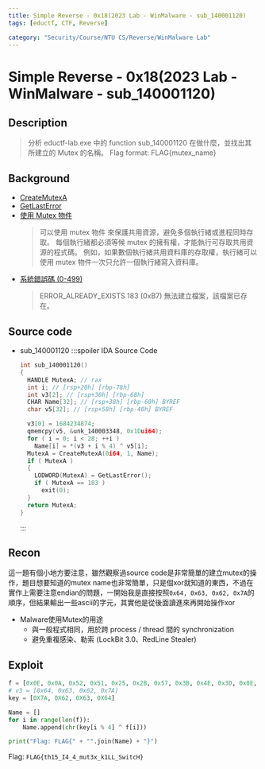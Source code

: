 ```yaml
---
title: Simple Reverse - 0x18(2023 Lab - WinMalware - sub_140001120)
tags: [eductf, CTF, Reverse]

category: "Security/Course/NTU CS/Reverse/WinMalware Lab"
---
```


# Simple Reverse - 0x18(2023 Lab - WinMalware - sub_140001120)

## Description
> 分析 eductf-lab.exe 中的 function sub_140001120 在做什麼，並找出其所建立的 Mutex 的名稱。
> Flag format: FLAG{mutex_name}

## Background
* [CreateMutexA](https://learn.microsoft.com/zh-tw/windows/win32/api/synchapi/nf-synchapi-createmutexa)
* [GetLastError](https://learn.microsoft.com/zh-tw/windows/win32/api/errhandlingapi/nf-errhandlingapi-getlasterror)
* [使用 Mutex 物件](https://learn.microsoft.com/zh-tw/windows/win32/sync/using-mutex-objects)
    > 可以使用 mutex 物件 來保護共用資源，避免多個執行緒或進程同時存取。 每個執行緒都必須等候 mutex 的擁有權，才能執行可存取共用資源的程式碼。 例如，如果數個執行緒共用資料庫的存取權，執行緒可以使用 mutex 物件一次只允許一個執行緒寫入資料庫。
* [系統錯誤碼 (0-499)](https://learn.microsoft.com/zh-tw/windows/win32/debug/system-error-codes--0-499-)
    > ERROR_ALREADY_EXISTS
    > 183 (0xB7)
    > 無法建立檔案，該檔案已存在。

## Source code
* sub_140001120
    :::spoiler IDA Source Code
    ```cpp
    int sub_140001120()
    {    
      HANDLE MutexA; // rax
      int i; // [rsp+20h] [rbp-78h]
      int v3[2]; // [rsp+30h] [rbp-68h]
      CHAR Name[32]; // [rsp+38h] [rbp-60h] BYREF
      char v5[32]; // [rsp+58h] [rbp-40h] BYREF

      v3[0] = 1684234874;
      qmemcpy(v5, &unk_140003348, 0x1Dui64);
      for ( i = 0; i < 28; ++i )
        Name[i] = *(v3 + i % 4) ^ v5[i];
      MutexA = CreateMutexA(0i64, 1, Name);
      if ( MutexA )
      {
        LODWORD(MutexA) = GetLastError();
        if ( MutexA == 183 )
          exit(0);
      }
      return MutexA;
    }
    ```
    :::

## Recon
這一題有個小地方要注意，雖然觀察過source code是非常簡單的建立mutex的操作，題目想要知道的mutex name也非常簡單，只是個xor就知道的東西，不過在實作上需要注意endian的問題，一開始我是直接按照`0x64, 0x63, 0x62, 0x7A`的順序，但結果輸出一些ascii的字元，其實他是從後面讀進來再開始操作xor

* Malware使用Mutex的用途
    * 與一般程式相同，用於跨 process / thread 間的 synchronization
    * 避免重複感染、勒索 (LockBit 3.0、RedLine Stealer)

## Exploit
```python
f = [0x0E, 0x0A, 0x52, 0x51, 0x25, 0x2B, 0x57, 0x3B, 0x4E, 0x3D, 0x0E, 0x11, 0x0E, 0x51, 0x1B, 0x3B, 0x11, 0x53, 0x2F, 0x28, 0x25, 0x31, 0x14, 0x0D, 0x0E, 0x01, 0x2B, 0x64]
# v3 = [0x64, 0x63, 0x62, 0x7A]
key = [0X7A, 0X62, 0X63, 0X64]

Name = []
for i in range(len(f)):
    Name.append(chr(key[i % 4] ^ f[i]))

print("Flag: FLAG{" + "".join(Name) + "}")
```

Flag: `FLAG{th15_I4_4_mut3x_k1LL_SwitcH}`